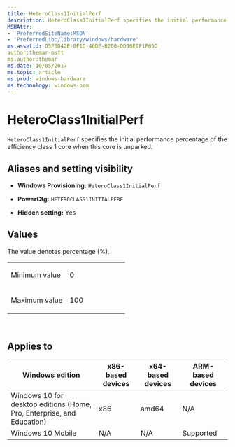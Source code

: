 ```yaml
---
title: HeteroClass1InitialPerf
description: HeteroClass1InitialPerf specifies the initial performance percentage of the efficiency class 1 core when this core is unparked.
MSHAttr:
- 'PreferredSiteName:MSDN'
- 'PreferredLib:/library/windows/hardware'
ms.assetid: D5F3D42E-0F1D-46DE-B200-DD90E9F1F65D
author:themar-msft
ms.author:themar
ms.date: 10/05/2017
ms.topic: article
ms.prod: windows-hardware
ms.technology: windows-oem
---
```


# HeteroClass1InitialPerf


`HeteroClass1InitialPerf` specifies the initial performance percentage of the efficiency class 1 core when this core is unparked.

## <span id="Aliases_and_setting_visibility"></span><span id="aliases_and_setting_visibility"></span><span id="ALIASES_AND_SETTING_VISIBILITY"></span>Aliases and setting visibility


-   **Windows Provisioning:** `HeteroClass1InitialPerf`

-   **PowerCfg:** `HETEROCLASS1INITIALPERF`

-   **Hidden setting:** Yes

## <span id="Values"></span><span id="values"></span><span id="VALUES"></span>Values


The value denotes percentage (%).

<table>
<colgroup>
<col width="50%" />
<col width="50%" />
</colgroup>
<tbody>
<tr class="odd">
<td><p>Minimum value</p></td>
<td><p>0</p></td>
</tr>
<tr class="even">
<td><p>Maximum value</p></td>
<td><p>100</p></td>
</tr>
</tbody>
</table>

 

## <span id="Applies_to"></span><span id="applies_to"></span><span id="APPLIES_TO"></span>Applies to


| Windows edition                                                        | x86-based devices | x64-based devices | ARM-based devices |
|------------------------------------------------------------------------|-------------------|-------------------|-------------------|
| Windows 10 for desktop editions (Home, Pro, Enterprise, and Education) | x86               | amd64             | N/A               |
| Windows 10 Mobile                                                      | N/A               | N/A               | Supported         |
